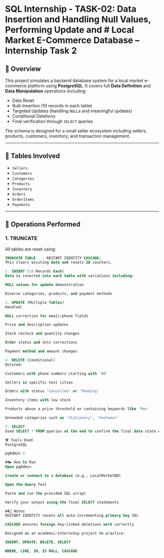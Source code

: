 # SQL Internship - TASK-02: Data Insertion and Handling Null Values, Performing Update and # Local Market E-Commerce Database – Internship Task 2

## 📌 Overview
This project simulates a backend database system for a local market e-commerce platform using **PostgreSQL**. It covers full **Data Definition** and **Data Manipulation** operations including:

- Data Reset  
- Bulk Insertion (10 records in each table)  
- Targeted Updates (handling `NULL`s and meaningful updates)  
- Conditional Deletions  
- Final verification through `SELECT` queries  

The schema is designed for a small seller ecosystem including sellers, products, customers, inventory, and transaction management.

---

## 🧱 Tables Involved

- `Sellers`  
- `Customers`  
- `Categories`  
- `Products`  
- `Inventory`  
- `Orders`  
- `OrderItems`  
- `Payments`

---

## 🔁 Operations Performed

### 1. TRUNCATE  
All tables are reset using:
```sql
TRUNCATE TABLE ... RESTART IDENTITY CASCADE;
This clears existing data and resets ID counters.

2. INSERT (10 Records Each)
Data is inserted into each table with variations including:

NULL values for update demonstration

Diverse categories, products, and payment methods

3. UPDATE (Multiple Tables)
Handled:

NULL correction for email/phone fields

Price and description updates

Stock restock and quantity changes

Order status and date corrections

Payment method and amount changes

4. DELETE (Conditional)
Deleted:

Customers with phone numbers starting with '90'

Sellers in specific test cities

Orders with status 'Cancelled' or 'Pending'

Inventory items with low stock

Products above a price threshold or containing keywords like 'Pen'

Unneeded categories such as 'Stationery', 'Footwear'

5. SELECT
Used SELECT * FROM queries at the end to confirm the final data state of all tables.

🛠️ Tools Used
PostgreSQL

pgAdmin 4

##▶️ How to Run
Open pgAdmin

Create or connect to a database (e.g., LocalMarketDB)

Open the Query Tool

Paste and run the provided SQL script

Verify your output using the final SELECT statements

##📝 Notes
RESTART IDENTITY resets all auto-incrementing primary key IDs

CASCADE ensures foreign key–linked deletions work correctly

Designed as an academic/internship project to practice:

INSERT, UPDATE, DELETE, SELECT

WHERE, LIKE, IN, IS NULL, CASCADE

